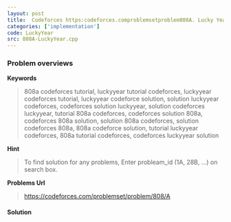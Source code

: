 ```yaml
---
layout: post
title:  Codeforces https:codeforces.comproblemsetproblem808A. Lucky Year solution
categories: ['implementation']
code: LuckyYear
src: 808A-LuckyYear.cpp
---
```

### **Problem overviews**

**Keywords**
> 808a codeforces tutorial, luckyyear tutorial codeforces, luckyyear codeforces tutorial, luckyyear codeforce solution, solution luckyyear codeforces, codeforces solution luckyyear, solution codeforces luckyyear, tutorial 808a codeforces, codeforces solution 808a, codeforces 808a solution, solution 808a codeforces, solution codeforces 808a, 808a codeforce solution, tutorial luckyyear codeforces, 808a tutorial codeforces, codeforces luckyyear solution

**Hint**
> To find solution for any problems, Enter probleam_id (1A, 28B, ...) on search box. 

**Problems Url**
> https://codeforces.com/problemset/problem/808/A

#### **Solution**



